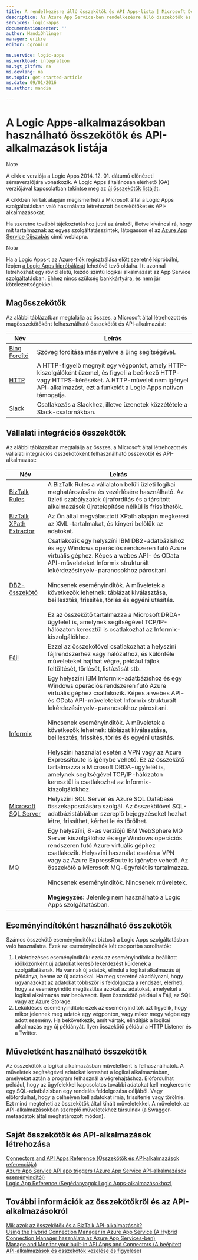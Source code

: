 ```yaml
---
title: A rendelkezésre álló összekötők és API Apps-lista | Microsoft Docs
description: Az Azure App Service-ben rendelkezésre álló összekötők és az API Apps megismerése
services: logic-apps
documentationcenter: ''
author: MandiOhlinger
manager: erikre
editor: cgronlun

ms.service: logic-apps
ms.workload: integration
ms.tgt_pltfrm: na
ms.devlang: na
ms.topic: get-started-article
ms.date: 09/01/2016
ms.author: mandia

---
```

# A Logic Apps-alkalmazásokban használható összekötők és API-alkalmazások listája
> [!NOTE]
> A cikk e verziója a Logic Apps 2014. 12. 01. dátumú előnézeti sémaverziójára vonatkozik. A Logic Apps általánosan elérhető (GA) verziójával kapcsolatban tekintse meg az [új összekötők listáját](../connectors/apis-list.md).
> 
> 

A cikkben leírtak alapján megismerheti a Microsoft által a Logic Apps szolgáltatásban való használatra létrehozott összekötőket és API-alkalmazásokat.

Ha szeretne további tájékoztatáshoz jutni az árakról, illetve kíváncsi rá, hogy mit tartalmaznak az egyes szolgáltatásszintek, látogasson el az [Azure App Service Díjszabás](https://azure.microsoft.com/pricing/details/app-service/) című weblapra.

> [!NOTE]
> Ha a Logic Apps-t az Azure-fiók regisztrálása előtt szeretné kipróbálni, lépjen [a Logic Apps kipróbálását](https://tryappservice.azure.com/?appservice=logic) lehetővé tevő oldalra. Itt azonnal létrehozhat egy rövid életű, kezdő szintű logikai alkalmazást az App Service szolgáltatásban. Ehhez nincs szükség bankkártyára, és nem jár kötelezettségekkel.
> 
> 

## Magösszekötők
Az alábbi táblázatban megtalálja az összes, a Microsoft által létrehozott és magösszekötőként felhasználható összekötőt és API-alkalmazást:

| Név | Leírás |
| --- | --- |
| [Bing Fordító](https://azure.microsoft.com/marketplace/partners/bing/microsofttranslator/) |Szöveg fordítása más nyelvre a Bing segítségével. |
| [HTTP](app-service-logic-connector-http.md) |A HTTP-figyelő megnyit egy végpontot, amely HTTP-kiszolgálóként üzemel, és figyeli a beérkező HTTP- vagy HTTPS-kéréseket. A HTTP-művelet nem igényel API-alkalmazást, ezt a funkciót a Logic Apps natívan támogatja. |
| [Slack](app-service-logic-connector-slack.md) |Csatlakozás a Slackhez, illetve üzenetek közzététele a Slack-csatornákban. |

## Vállalati integrációs összekötők
Az alábbi táblázatban megtalálja az összes, a Microsoft által létrehozott és vállalati integrációs összekötőként felhasználható összekötőt és API-alkalmazást:

| Név | Leírás |
| --- | --- |
| [BizTalk Rules](app-service-logic-use-biztalk-rules.md) |A BizTalk Rules a vállalaton belüli üzleti logikai meghatározására és vezérlésére használható. Az üzleti szabályzatok újrafordítás és a társított alkalmazások újratelepítése nélkül is frissíthetők. |
| [BizTalk XPath Extractor](app-service-logic-xpath-extract.md) |Az Ön által megválasztott XPath alapján megkeresi az XML-tartalmakat, és kinyeri belőlük az adatokat. |
| [DB2-összekötő](app-service-logic-connector-db2.md) |Csatlakozik egy helyszíni IBM DB2-adatbázishoz és egy Windows operációs rendszeren futó Azure virtuális géphez. Képes a webes API- és OData API-műveleteket Informix strukturált lekérdezésinyelv-parancsokhoz párosítani. <br/><br/>Nincsenek eseményindítók. A műveletek a következők lehetnek: táblázat kiválasztása, beillesztés, frissítés, törlés és egyéni utasítás.<br/><br/>Ez az összekötő tartalmazza a Microsoft DRDA-ügyfelét is, amelynek segítségével TCP/IP-hálózaton keresztül is csatlakozhat az Informix-kiszolgálókhoz. |
| [Fájl](app-service-logic-connector-file.md) |Ezzel az összekötővel csatlakozhat a helyszíni fájlrendszerhez vagy hálózathoz, és különféle műveleteket hajthat végre, például fájlok feltöltését, törlését, listázását stb. |
| [Informix](app-service-logic-connector-informix.md) |Egy helyszíni IBM Informix-adatbázishoz és egy Windows operációs rendszeren futó Azure virtuális géphez csatlakozik. Képes a webes API- és OData API-műveleteket Informix strukturált lekérdezésinyelv-parancsokhoz párosítani.<br/><br/>Nincsenek eseményindítók. A műveletek a következők lehetnek: táblázat kiválasztása, beillesztés, frissítés, törlés és egyéni utasítás.<br/><br/>Helyszíni használat esetén a VPN vagy az Azure ExpressRoute is igénybe vehető. Ez az összekötő tartalmazza a Microsoft DRDA-ügyfelét is, amelynek segítségével TCP/IP-hálózaton keresztül is csatlakozhat az Informix-kiszolgálókhoz. |
| [Microsoft SQL Server](app-service-logic-connector-sql.md) |Helyszíni SQL Server és Azure SQL Database összekapcsolására szolgál. Az összekötővel SQL-adatbázistáblában szereplő bejegyzéseket hozhat létre, frissíthet, kérhet le és törölhet. |
| MQ |Egy helyszíni, 8-as verziójú IBM WebSphere MQ Server kiszolgálóhoz és egy Windows operációs rendszeren futó Azure virtuális géphez csatlakozik. Helyszíni használat esetén a VPN vagy az Azure ExpressRoute is igénybe vehető. Az összekötő a Microsoft MQ-ügyfelét is tartalmazza.<br/><br/>Nincsenek eseményindítók. Nincsenek műveletek.<br/><br/>**Megjegyzés:** Jelenleg nem használható a Logic Apps szolgáltatásban. |

## Eseményindítóként használható összekötők
Számos összekötő eseményindítókat biztosít a Logic Apps szolgáltatásban való használatra. Ezek az eseményindítók két csoportba sorolhatók:

1. Lekérdezéses eseményindítók: ezek az eseményindítók a beállított időközönként új adatokat kereső lekérdezést küldenek a szolgáltatásnak. Ha vannak új adatok, elindul a logikai alkalmazás új példánya, benne az új adatokkal. Ha meg szeretné akadályozni, hogy ugyanazokat az adatokat többször is feldolgozza a rendszer, elérheti, hogy az eseményindító megtisztítsa azokat az adatokat, amelyeket a logikai alkalmazás már beolvasott. Ilyen összekötő például a Fájl, az SQL vagy az Azure Storage.
2. Leküldéses eseményindítók: ezek az eseményindítók azt figyelik, hogy mikor jelennek meg adatok egy végponton, vagy mikor megy végbe egy adott esemény. Ha bekövetkezik, amit vártak, elindítják a logikai alkalmazás egy új példányát. Ilyen összekötő például a HTTP Listener és a Twitter.

## Műveletként használható összekötők
Az összekötők a logikai alkalmazásban műveletként is felhasználhatók. A műveletek segítségével adatokat kereshet a logikai alkalmazásban, amelyeket aztán a program felhasznál a végrehajtáshoz. Előfordulhat például, hogy az ügyfelekkel kapcsolatos további adatokat kell megkeresnie egy SQL-adatbázisban egy rendelés feldolgozása céljából. Vagy előfordulhat, hogy a célhelyen kell adatokat írnia, frissítenie vagy törölnie. Ezt mind megteheti az összekötők által kínált műveletekkel. A műveletek az API-alkalmazásokban szereplő műveletekhez társulnak (a Swagger-metaadatok által meghatározott módon).

## Saját összekötők és API-alkalmazások létrehozása
[Connectors and API Apps Reference (Összekötők és API-alkalmazások referenciája)](http://aka.ms/appservicesconnectorreference)  
[Azure App Service API app triggers (Azure App Service API-alkalmazások eseményindítói)](../app-service-api/app-service-api-dotnet-triggers.md)  
[Logic App Reference (Segédanyagok Logic Apps-alkalmazásokhoz)](https://msdn.microsoft.com/library/azure/dn948510.aspx)

## További információk az összekötőkről és az API-alkalmazásokról
[Mik azok az összekötők és a BizTalk API-alkalmazások?](app-service-logic-what-are-biztalk-api-apps.md)  
[Using the Hybrid Connection Manager in Azure App Service (A Hybrid Connection Manager használata az Azure App Services-ben)](app-service-logic-hybrid-connection-manager.md)  
[Manage and Monitor your built-in API Apps and Connectors (A beépített API-alkalmazások és összekötők kezelése és figyelése)](app-service-logic-monitor-your-connectors.md)

<!--HONumber=Oct16_HO3-->


